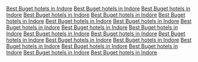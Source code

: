 <a href="https://maps.google.la/url?q=https://sunvilla.in">Best Buget hotels in Indore</a>
<a href="https://images.google.ms/url?q=https://sunvilla.in/">Best Buget hotels in Indore</a>
<a href="https://maps.google.ms/url?q=https://sunvilla.in/">Best Buget hotels in Indore</a>
<a href="https://images.google.sh/url?q=https://sunvilla.in/">Best Buget hotels in Indore</a>
<a href="https://maps.google.sh/url?q=https://sunvilla.in/">Best Buget hotels in Indore</a>
<a href="https://images.google.mu/url?q=https://sunvilla.in/">Best Buget hotels in Indore</a>
<a href="https://maps.google.mu/url?q=https://sunvilla.in/">Best Buget hotels in Indore</a>
<a href="https://images.google.com.ly/url?q=https://sunvilla.in/">Best Buget hotels in Indore</a>
<a href="https://maps.google.com.ly/url?q=https://sunvilla.in/">Best Buget hotels in Indore</a>
<a href="https://images.google.mw/url?q=https://sunvilla.in/">Best Buget hotels in Indore</a>
<a href="https://maps.google.mw/url?q=https://sunvilla.in/">Best Buget hotels in Indore</a>
<a href="https://www.google.fm/url?q=https://sunvilla.in/">Best Buget hotels in Indore</a>
<a href="https://images.google.ht/url?q=https://sunvilla.in/">Best Buget hotels in Indore</a>
<a href="https://images.google.com.pr/url?q=https://sunvilla.in">Best Buget hotels in Indore</a>
<a href="https://maps.google.com.pr/url?q=https://sunvilla.in">Best Buget hotels in Indore</a>
<a href="https://images.google.com.pr/url?q=https://sunvilla.in/">Best Buget hotels in Indore</a>
<a href="https://maps.google.com.pr/url?q=https://sunvilla.in/">Best Buget hotels in Indore</a>
<a href="https://maps.google.dj/url?q=https://sunvilla.in/">Best Buget hotels in Indore</a>
<a href="https://www.google.je/url?q=https://sunvilla.in/">Best Buget hotels in Indore</a>
<a href="https://images.google.com.tj/url?q=https://sunvilla.in">Best Buget hotels in Indore</a>
<a href="https://www.google.dm/url?q=https://sunvilla.in/">Best Buget hotels in Indore</a>
